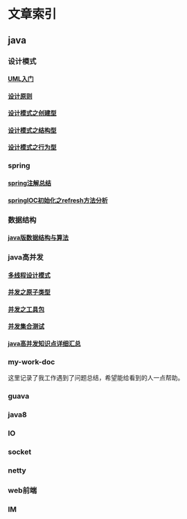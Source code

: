 # 文章索引
## java
### 设计模式
#### [UML入门](https://github.com/zj-dreamly/my-program-learning/blob/master/java/design-pattern/doc/UML%E5%85%A5%E9%97%A8.md)
#### [设计原则](https://github.com/zj-dreamly/my-program-learning/blob/master/java/design-pattern/doc/%E8%AE%BE%E8%AE%A1%E5%8E%9F%E5%88%99.md)
#### [设计模式之创建型](https://github.com/zj-dreamly/my-program-learning/blob/master/java/design-pattern/doc/%E8%AE%BE%E8%AE%A1%E6%A8%A1%E5%BC%8F%E4%B9%8B%E5%88%9B%E5%BB%BA%E5%9E%8B.md)
#### [设计模式之结构型](https://github.com/zj-dreamly/my-program-learning/blob/master/java/design-pattern/doc/%E8%AE%BE%E8%AE%A1%E6%A8%A1%E5%BC%8F%E4%B9%8B%E7%BB%93%E6%9E%84%E5%9E%8B.md)
#### [设计模式之行为型](https://github.com/zj-dreamly/my-program-learning/blob/master/java/design-pattern/doc/%E8%AE%BE%E8%AE%A1%E6%A8%A1%E5%BC%8F%E4%B9%8B%E8%A1%8C%E4%B8%BA%E5%9E%8B.md)
### spring
#### [spring注解总结](https://github.com/zj-dreamly/my-program-learning/blob/master/java/spring-annotation/doc/Spring%E6%B3%A8%E8%A7%A3%E6%80%BB%E7%BB%93.md)
#### [springIOC初始化之refresh方法分析](https://github.com/zj-dreamly/my-program-learning/blob/master/java/spring-annotation/doc/springIOC%E5%88%9D%E5%A7%8B%E5%8C%96%E4%B9%8Brefresh%E6%96%B9%E6%B3%95%E5%88%86%E6%9E%90.md)

### 数据结构
#### [java版数据结构与算法](https://github.com/zj-dreamly/my-program-learning/blob/master/java/data-structure/doc/Chapter-01-watermarked.pdf)

### java高并发
#### [多线程设计模式](https://github.com/zj-dreamly/my-program-learning/blob/master/java/concurrent/doc/%E5%A4%9A%E7%BA%BF%E7%A8%8B%E8%AE%BE%E8%AE%A1%E6%A8%A1%E5%BC%8F.md)
#### [并发之原子类型](https://github.com/zj-dreamly/my-program-learning/blob/master/java/concurrent/doc/%E5%B9%B6%E5%8F%91%E4%B9%8B%E5%8E%9F%E5%AD%90%E7%B1%BB%E5%9E%8B.md)
#### [并发之工具包](https://github.com/zj-dreamly/my-program-learning/blob/master/java/concurrent/doc/%E5%B9%B6%E5%8F%91%E4%B9%8B%E5%B7%A5%E5%85%B7%E5%8C%85.md)
#### [并发集合测试](https://github.com/zj-dreamly/my-program-learning/blob/master/java/concurrent/doc/%E5%B9%B6%E5%8F%91%E9%9B%86%E5%90%88.md)
#### [java高并发知识点详细汇总](https://github.com/zj-dreamly/my-program-learning/blob/master/java/concurrent/doc/java%E5%B9%B6%E5%8F%91%E7%9F%A5%E8%AF%86%E6%80%BB%E7%BB%93.md)

### my-work-doc
这里记录了我工作遇到了问题总结，希望能给看到的人一点帮助。
### guava
### java8
### IO
### socket
### netty
### web前端
### IM